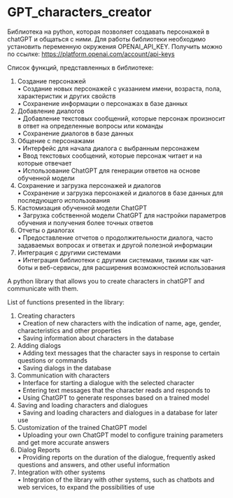 # GPT_characters_creator
Библиотека на python, которая позволяет создавать персонажей в chatGPT и общаться с ними.
Для работы библиотеки необходимо установить переменную окружения OPENAI_API_KEY. Получить можно по ссылке: https://platform.openai.com/account/api-keys  

Список функций, представленных в библиотеке:  
1. Создание персонажей  
• Создание новых персонажей с указанием имени, возраста, пола, характеристик и других свойств  
• Сохранение информации о персонажах в базе данных  
2. Добавление диалогов    
• Добавление текстовых сообщений, которые персонаж произносит в ответ на определенные вопросы или команды  
• Сохранение диалогов в базе данных  
3. Общение с персонажами  
• Интерфейс для начала диалога с выбранным персонажем  
• Ввод текстовых сообщений, которые персонаж читает и на которые отвечает  
• Использование ChatGPT для генерации ответов на основе обученной модели  
4. Сохранение и загрузка персонажей и диалогов  
• Сохранение и загрузка персонажей и диалогов в базе данных для последующего использования  
5. Кастомизация обученной модели ChatGPT  
• Загрузка собственной модели ChatGPT для настройки параметров обучения и получения более точных ответов  
6. Отчеты о диалогах  
• Предоставление отчетов о продолжительности диалога, часто задаваемых вопросах и ответах и другой полезной информации  
7. Интеграция с другими системами  
• Интеграция библиотеки с другими системами, такими как чат-боты и веб-сервисы, для расширения возможностей использования  

A python library that allows you to create characters in chatGPT and communicate with them.

List of functions presented in the library:  
1. Creating characters  
• Creation of new characters with the indication of name, age, gender, characteristics and other properties  
• Saving information about characters in the database  
2. Adding dialogs    
• Adding text messages that the character says in response to certain questions or commands  
• Saving dialogs in the database  
3. Communication with characters  
• Interface for starting a dialogue with the selected character  
• Entering text messages that the character reads and responds to  
• Using ChatGPT to generate responses based on a trained model  
4. Saving and loading characters and dialogues  
• Saving and loading characters and dialogues in a database for later use  
5. Customization of the trained ChatGPT model  
• Uploading your own ChatGPT model to configure training parameters and get more accurate answers  
6. Dialog Reports  
• Providing reports on the duration of the dialogue, frequently asked questions and answers, and other useful information  
7. Integration with other systems  
• Integration of the library with other systems, such as chatbots and web services, to expand the possibilities of use